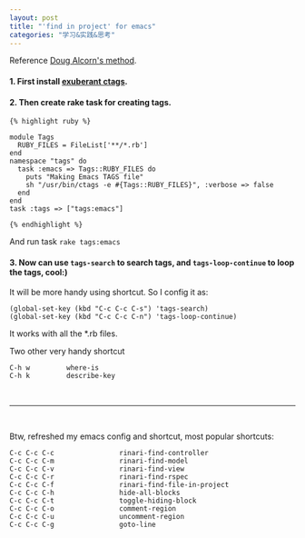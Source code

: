 ```yaml
---
layout: post
title: "'find in project' for emacs"
categories: "学习&实践&思考"
---
```



Reference [Doug Alcorn's method](http://blog.lathi.net/articles/2007/11/07/navigating-your-projects-in-emacs "Doug Alcorn\'s method").

#### 1. First install [exuberant ctags](http://ctags.sourceforge.net "exuberant ctags").


#### 2. Then create rake task for creating tags.

	{% highlight ruby %}

	module Tags
	  RUBY_FILES = FileList['**/*.rb']
	end
	namespace "tags" do
	  task :emacs => Tags::RUBY_FILES do
	    puts "Making Emacs TAGS file"
	    sh "/usr/bin/ctags -e #{Tags::RUBY_FILES}", :verbose => false
	  end
	end
	task :tags => ["tags:emacs"]

	{% endhighlight %}



And run task
  `rake tags:emacs`



#### 3. Now can use `tags-search` to search tags, and `tags-loop-continue` to loop the tags, cool:)

It will be more handy using shortcut. So I config it as:


	(global-set-key (kbd "C-c C-c C-s") 'tags-search)
	(global-set-key (kbd "C-c C-c C-n") 'tags-loop-continue)

It works with all the *.rb files.

Two other very handy shortcut

	C-h w         where-is
	C-h k         describe-key


<br>
<hr>
<br>

Btw, refreshed my emacs config and shortcut, most popular shortcuts:

    C-c C-c C-c                rinari-find-controller
    C-c C-c C-m                rinari-find-model
    C-c C-c C-v                rinari-find-view
    C-c C-c C-r                rinari-find-rspec
    C-c C-c C-f                rinari-find-file-in-project
    C-c C-c C-h                hide-all-blocks
    C-c C-c C-t                toggle-hiding-block
    C-c C-c C-o                comment-region
    C-c C-c C-u                uncomment-region
    C-c C-c C-g                goto-line